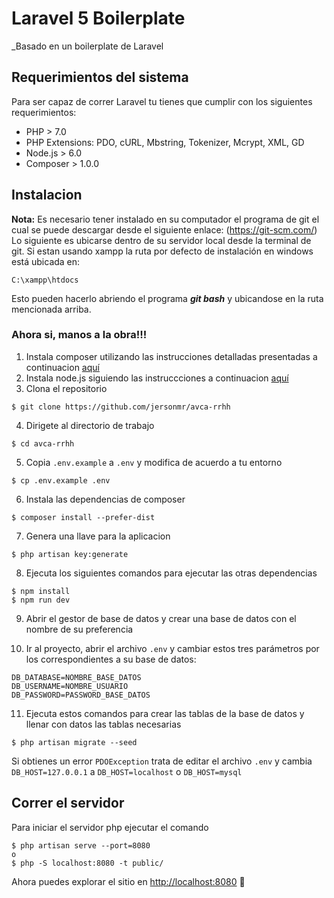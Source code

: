 # Laravel 5 Boilerplate

_Basado en un boilerplate de Laravel

## Requerimientos del sistema
Para ser capaz de correr Laravel tu tienes que cumplir con los siguientes requerimientos:
- PHP > 7.0
- PHP Extensions: PDO, cURL, Mbstring, Tokenizer, Mcrypt, XML, GD
- Node.js > 6.0
- Composer > 1.0.0

## Instalacion

**Nota:** Es necesario tener instalado en su computador el programa de git el cual se puede descargar desde el siguiente enlace: (https://git-scm.com/)
Lo siguiente es ubicarse dentro de su servidor local desde la terminal de git. Si estan usando xampp la ruta por defecto de instalación en windows está ubicada en:
```
C:\xampp\htdocs
```

Esto pueden hacerlo abriendo el programa ***git bash*** y ubicandose en la ruta mencionada arriba.

### Ahora si, manos a la obra!!!

1. Instala composer utilizando las instrucciones detalladas presentadas a continuacion [aquí](https://getcomposer.org/doc/00-intro.md#installation-linux-unix-osx)
2. Instala node.js siguiendo las instruccciones a continuacion [aquí](https://nodejs.org/en/download/package-manager/)
3. Clona el repositorio
```
$ git clone https://github.com/jersonmr/avca-rrhh
```
4. Dirigete al directorio de trabajo
```
$ cd avca-rrhh
```
5. Copia `.env.example` a `.env` y modifica de acuerdo a tu entorno
```
$ cp .env.example .env
```
6. Instala las dependencias de composer
```
$ composer install --prefer-dist
```
7. Genera una llave para la aplicacion
```
$ php artisan key:generate
```
8. Ejecuta los siguientes comandos para ejecutar las otras dependencias
```
$ npm install
$ npm run dev
```
9. Abrir el gestor de base de datos y crear una base de datos con el nombre de su preferencia

10. Ir al proyecto, abrir el archivo `.env` y cambiar estos tres parámetros por los correspondientes a su base de datos:
```
DB_DATABASE=NOMBRE_BASE_DATOS
DB_USERNAME=NOMBRE_USUARIO
DB_PASSWORD=PASSWORD_BASE_DATOS
```
11. Ejecuta estos comandos para crear las tablas de la base de datos y llenar con datos las tablas necesarias
```
$ php artisan migrate --seed
```
Si obtienes un error `PDOException` trata de editar el archivo `.env` y cambia `DB_HOST=127.0.0.1` a `DB_HOST=localhost` o `DB_HOST=mysql`

## Correr el servidor

Para iniciar el servidor php ejecutar el comando
```
$ php artisan serve --port=8080
o
$ php -S localhost:8080 -t public/
```

Ahora puedes explorar el sitio en [http://localhost:8080](http://localhost:8080)  🙌
